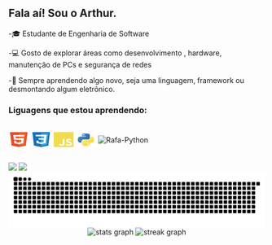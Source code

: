 ## Fala aí! Sou o Arthur.

-🎓 Estudante de Engenharia de Software

-💻 Gosto de explorar áreas como desenvolvimento , hardware, manutenção de PCs e segurança de redes

-🧠 Sempre aprendendo algo novo, seja uma linguagem, framework ou desmontando algum eletrônico.

### Liguagens que estou aprendendo:

<div style="display: inline_block"><br>
  
  <img align="center" alt="Rafa-HTML" height="30" width="40" src="https://raw.githubusercontent.com/devicons/devicon/master/icons/html5/html5-original.svg">
  <img align="center" alt="Rafa-CSS" height="30" width="40" src="https://raw.githubusercontent.com/devicons/devicon/master/icons/css3/css3-original.svg">
  <img align="center" alt="Rafa-Js" height="30" width="40" src="https://raw.githubusercontent.com/devicons/devicon/master/icons/javascript/javascript-plain.svg">
  <img align="center" alt="Rafa-Python" height="30" width="40" src="https://raw.githubusercontent.com/devicons/devicon/master/icons/python/python-original.svg">
  <img align="center" alt="Rafa-Python" height="30" width="40" src="https://cdn.jsdelivr.net/gh/devicons/devicon@latest/icons/c/c-original.svg" ">
            
## 
<div>
 <a href="https://www.linkedin.com/in/arthur-moreira-/" target="_blank"><img src="https://img.shields.io/badge/-LinkedIn-%230077B5?style=for-the-badge&logo=linkedin&logoColor=white" target="_blank"></a> 
 <a href = "mailto:arthurgmoreirac@gmail.com"><img src="https://img.shields.io/badge/-Gmail-%23333?style=for-the-badge&logo=gmail&logoColor=white" target="_blank"></a>
  </div>  
 
<picture align="center">
  <source media="(prefers-color-scheme: dark)" srcset="https://raw.githubusercontent.com/rth-ur/rth-ur/output/github-contribution-grid-snake-dark.svg">
  <source media="(prefers-color-scheme: light)" srcset="https://raw.githubusercontent.com/rth-ur/rth-ur/output/github-contribution-grid-snake-dark.svg">
  <img align="center" alt="github contribution grid snake animation" src="https://raw.githubusercontent.com/rth-ur/rth-ur/output/github-contribution-grid-snake.svg">
</picture>

<div align="center">
  <img src="https://github-readme-stats.vercel.app/api?username=rth-ur&hide_title=false&hide_rank=false&show_icons=true&include_all_commits=true&count_private=true&disable_animations=false&title_color=cccccc&text_color=cccccc&icon_color=cccccc&bg_color=000000&locale=en&hide_border=false" height="150" alt="stats graph" />
  <img src="https://streak-stats.demolab.com?user=rth-ur&locale=en&mode=daily&title_color=cccccc&text_color=cccccc&ring=cccccc&fire=cccccc&currStreakLabel=cccccc&sideNums=cccccc&sideLabels=cccccc&dates=cccccc&background=000000&hide_border=false&border_radius=4" height="152" alt="streak graph" />
</div>



